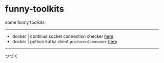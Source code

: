 # funny-toolkits
some funny toolkits

---

* docker | continus socket connection checker [here](https://github.com/satomic/funny-toolkits/tree/master/python-socket/send_info)<br/>
* docker | python kafka client `producer&consumer` [here](https://github.com/satomic/funny-toolkits/tree/master/python-kafka)<br/>

---

つづく